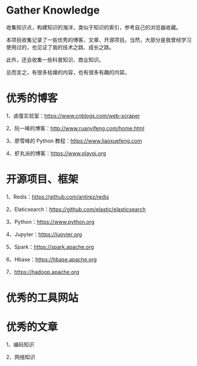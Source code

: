 # Gather Knowledge


收集知识点，构建知识的海洋，类似于知识的索引，参考自己的浏览器收藏。


本项目收集记录了一些优秀的博客、文章、开源项目。当然，大部分是我曾经学习使用过的，也见证了我的技术之路、成长之路。


此外，还会收集一些科普知识、商业知识。


总而言之，有很多枯燥的内容，也有很多有趣的内容。


# 优秀的博客


1、卤蛋实验室：https://www.cnblogs.com/web-scraper 

2、阮一峰的博客：http://www.ruanyifeng.com/home.html 

3、廖雪峰的 Python 教程：https://www.liaoxuefeng.com 

4、虾丸派的博客：https://www.playpi.org 


# 开源项目、框架


1、Redis：https://github.com/antirez/redis 

2、Elaticsearch：https://github.com/elastic/elasticsearch 

3、Python：https://www.python.org 

4、Jupyter：https://jupyter.org 

5、Spark：https://spark.apache.org 

6、Hbase：https://hbase.apache.org 

7、https://hadoop.apache.org 


# 优秀的工具网站





# 优秀的文章


1、编码知识

2、网络知识

